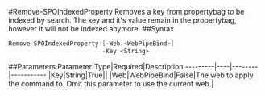#Remove-SPOIndexedProperty
Removes a key from propertybag to be indexed by search. The key and it's value remain in the propertybag, however it will not be indexed anymore.
##Syntax
```powershell
Remove-SPOIndexedProperty [-Web <WebPipeBind>]
                          -Key <String>
```


##Parameters
Parameter|Type|Required|Description
---------|----|--------|-----------
|Key|String|True||
|Web|WebPipeBind|False|The web to apply the command to. Omit this parameter to use the current web.|
